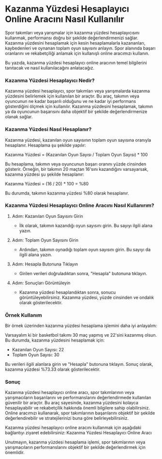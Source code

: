 Kazanma Yüzdesi Hesaplayıcı Online Aracını Nasıl Kullanılır
===========================================================

Spor takımları veya yarışmalar için kazanma yüzdesi hesaplayıcısını kullanmak, performansı doğru bir şekilde değerlendirmenizi sağlar. Kazanma yüzdesini hesaplamak için kesin hesaplamalarla kazananları, kaybedenleri ve oynanan toplam oyun sayısını anlayın. Spor alanında başarı oranlarını ve rekabetçiliği anlamak için kullanışlı online aracımızı kullanın.

Bu yazıda, kazanma yüzdesi hesaplayıcı online aracının temel bilgilerini tanıtacak ve nasıl kullanılacağını anlatacağız.

### Kazanma Yüzdesi Hesaplayıcı Nedir?

Kazanma yüzdesi hesaplayıcı, spor takımları veya yarışmalarda kazanma yüzdesini belirlemek için kullanılan bir araçtır. Bu araç, takımın veya oyuncunun ne kadar başarılı olduğunu ve ne kadar iyi performans gösterdiğini ölçmek için kullanılır. Kazanma yüzdesini hesaplamak, takımın ya da oyuncunun başarısını daha objektif bir şekilde değerlendirmenize olanak sağlar.

### Kazanma Yüzdesi Nasıl Hesaplanır?

Kazanma yüzdesi, kazanılan oyun sayısının toplam oyun sayısına oranıyla hesaplanır. Hesaplama şu şekilde yapılır:

Kazanma Yüzdesi = (Kazanılan Oyun Sayısı / Toplam Oyun Sayısı) \* 100

Bu hesaplama, takımın veya oyuncunun başarı oranını yüzde cinsinden gösterir. Örneğin, bir takımın 20 maçtan 16'sını kazandığını varsayarsak, kazanma yüzdesi şu şekilde hesaplanır:

Kazanma Yüzdesi = (16 / 20) \* 100 = %80

Bu durumda, takımın kazanma yüzdesi %80 olarak hesaplanır.

### Kazanma Yüzdesi Hesaplayıcı Online Aracını Nasıl Kullanırım?

1. Adım: Kazanılan Oyun Sayısını Girin
    
    
    - İlk olarak, takımın kazandığı oyun sayısını girin. Bu sayıyı ilgili alana yazın.
2. Adım: Toplam Oyun Sayısını Girin
    
    
    - Ardından, takımın oynadığı toplam oyun sayısını girin. Bu sayıyı da ilgili alana yazın.
3. Adım: Hesapla Butonuna Tıklayın
    
    
    - Girilen verileri doğruladıktan sonra, "Hesapla" butonuna tıklayın.
4. Adım: Sonuçları Görüntüleyin
    
    
    - Kazanma yüzdesi hesaplandıktan sonra, sonucu görüntüleyebilirsiniz. Kazanma yüzdesi, yüzde cinsinden ve ondalık olarak gösterilecektir.

### Örnek Kullanım

Bir örnek üzerinden kazanma yüzdesi hesaplama işlemini daha iyi anlayalım:

Varsayalım ki bir basketbol takımı 30 maç yapmış ve 22'sini kazanmış olsun. Bu durumda, kazanma yüzdesini hesaplamak için:

- Kazanılan Oyun Sayısı: 22
- Toplam Oyun Sayısı: 30

Bu verileri ilgili alanlara girin ve "Hesapla" butonuna tıklayın. Sonuç olarak, kazanma yüzdesi %73.33 olarak gösterilecektir.

### Sonuç

Kazanma yüzdesi hesaplayıcı online aracı, spor takımlarının veya yarışmacıların başarılarını ve performanslarını değerlendirmede kullanılan güvenilir bir araçtır. Bu araç sayesinde, kazanma yüzdesini kolayca hesaplayabilir ve rekabetçilik hakkında önemli bilgilere sahip olabilirsiniz. Online aracımızı kullanarak, spor takımlarının başarılarını objektif bir şekilde değerlendirebilir ve stratejilerinizi buna göre belirleyebilirsiniz.

Kazanma yüzdesi hesaplayıcı online aracını kullanmak için aşağıdaki bağlantıyı ziyaret edebilirsiniz: Kazanma Yüzdesi Hesaplayıcı Online Aracı

Unutmayın, kazanma yüzdesi hesaplama işlemi, spor takımlarının veya yarışmacıların performanslarını objektif bir şekilde değerlendirmek için önemlidir.